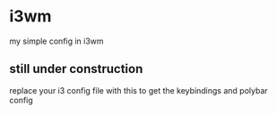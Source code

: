 # i3wm
my simple config in i3wm

## still under construction

replace your i3 config file with this to get the keybindings and polybar config

